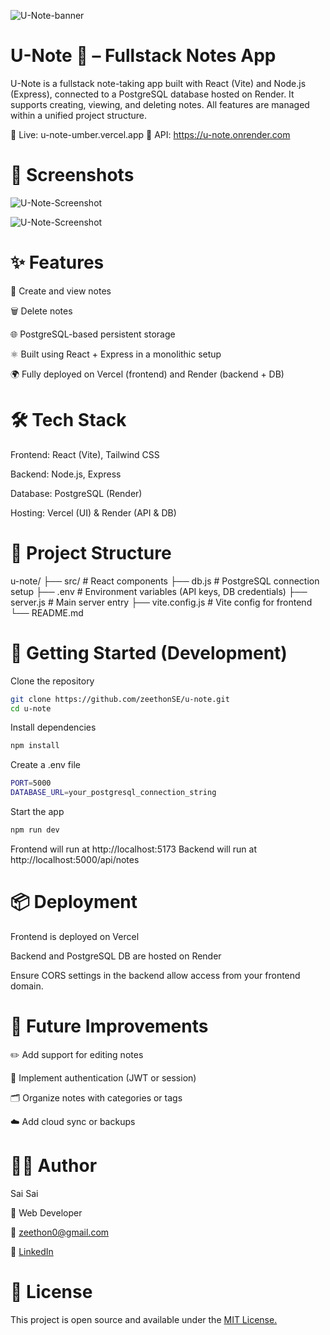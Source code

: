 ![U-Note-banner](./assets/uNote-banner.png)

# U-Note 📝 – Fullstack Notes App

U-Note is a fullstack note-taking app built with React (Vite) and Node.js (Express), connected to a PostgreSQL database hosted on Render. It supports creating, viewing, and deleting notes. All features are managed within a unified project structure.

🔗 Live: u-note-umber.vercel.app
🔗 API: https://u-note.onrender.com

# 📸 Screenshots

![U-Note-Screenshot](./assets/unote-1.png)

![U-Note-Screenshot](./assets/unote-2.png)


# ✨ Features

📝 Create and view notes

🗑️ Delete notes

🌐 PostgreSQL-based persistent storage

⚛️ Built using React + Express in a monolithic setup

🌍 Fully deployed on Vercel (frontend) and Render (backend + DB)


# 🛠 Tech Stack

Frontend: React (Vite), Tailwind CSS

Backend: Node.js, Express

Database: PostgreSQL (Render)

Hosting: Vercel (UI) & Render (API & DB)


# 📁 Project Structure

u-note/
├── src/         # React components
├── db.js             # PostgreSQL connection setup
├── .env            # Environment variables (API keys, DB credentials)
├── server.js        # Main server entry
├── vite.config.js  # Vite config for frontend
└── README.md


# 🚀 Getting Started (Development)

Clone the repository
```bash
git clone https://github.com/zeethonSE/u-note.git
cd u-note
```

Install dependencies
```bash
npm install
```

Create a .env file
```bash
PORT=5000
DATABASE_URL=your_postgresql_connection_string
```

Start the app
```bash
npm run dev
```

Frontend will run at http://localhost:5173
Backend will run at http://localhost:5000/api/notes


# 📦 Deployment

Frontend is deployed on Vercel

Backend and PostgreSQL DB are hosted on Render

Ensure CORS settings in the backend allow access from your frontend domain.


# 🧠 Future Improvements

✏️ Add support for editing notes

🔐 Implement authentication (JWT or session)

🗂 Organize notes with categories or tags

☁️ Add cloud sync or backups


# 🙋‍♂️ Author

Sai Sai

💼 Web Developer

📧 zeethon0@gmail.com

🔗 [LinkedIn](https://linkedin.com/in/ssaiwd25)

# 📄 License

This project is open source and available under the [MIT License.](MIT-LICENSE)

